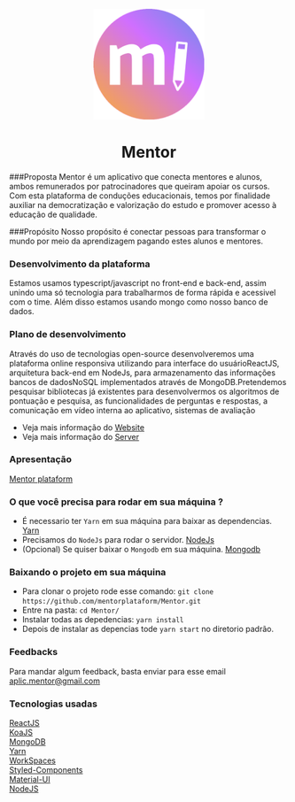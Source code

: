 <p align="center">
   <img src="./images/MentorApp.png" height="200px" />
</p>
<p>
   <h1  align="center">Mentor</h1> 
<p/>
###Proposta
Mentor é um aplicativo que conecta mentores e alunos, ambos remunerados por patrocinadores que queiram apoiar os cursos. Com esta plataforma de conduções educacionais, temos por
finalidade auxiliar na democratização e valorização do estudo e promover acesso à educação de qualidade.

###Propósito
Nosso propósito é conectar pessoas para transformar o mundo por meio da aprendizagem pagando estes alunos e mentores.






### Desenvolvimento da plataforma
  Estamos usamos typescript/javascript no front-end e back-end, assim unindo uma só tecnologia para trabalharmos de forma rápida e acessivel com o time.
  Além disso estamos usando mongo como nosso banco de dados.
  
  ### Plano de desenvolvimento
  Através do uso de tecnologias open-source desenvolveremos uma plataforma online responsiva utilizando para interface do usuárioReactJS, arquitetura back-end em NodeJs, para
armazenamento das informações bancos de dadosNoSQL implementados através de MongoDB.Pretendemos pesquisar bibliotecas já existentes
para desenvolvermos os algoritmos de pontuação
e pesquisa, as funcionalidades de perguntas e
respostas, a comunicação em vídeo interna ao
aplicativo, sistemas de avaliação
  <br/>
  - Veja mais informação do [Website](https://github.com/mentorplataform/Mentor/blob/master/packages/web/)<br/>
  - Veja mais informação do [Server](https://github.com/mentorplataform/Mentor/blob/master/packages/server/)<br/>
  
### Apresentação
  [Mentor plataform](https://github.com/mentorplataform/Mentor/blob/master/Mentor_-_Projeto.pdf)

### O que você precisa para rodar em sua máquina ? 
- É necessario ter `Yarn` em sua máquina para baixar as dependencias. [Yarn](https://classic.yarnpkg.com/en/docs/install/)
- Precisamos do `NodeJs` para rodar o servidor. [NodeJs](https://nodejs.org/en/download/)
- (Opcional) Se quiser baixar o `Mongodb` em sua máquina. [Mongodb](https://docs.mongodb.com/manual/administration/install-community/)

### Baixando o projeto em sua máquina

- Para clonar o projeto rode esse comando: `git clone https://github.com/mentorplataform/Mentor.git`
- Entre na pasta: `cd Mentor/`
- Instalar todas as depedencias: `yarn install`
- Depois de instalar as depencias tode `yarn start` no diretorio padrão.

### Feedbacks

Para mandar algum feedback, basta enviar para esse email [aplic.mentor@gmail.com](aplic.mentor@gmail.com)<br/>


### Tecnologias usadas

[ReactJS](https://reactjs.org/)<br/>
[KoaJS](https://koajs.com/)<br/>
[MongoDB](https://www.mongodb.com/)<br/>
[Yarn](https://yarnpkg.com/en/)<br/>
[WorkSpaces](https://yarnpkg.com/lang/en/docs/workspaces/)<br/>
[Styled-Components](https://www.styled-components.com/)<br/>
[Material-UI](https://material-ui.com/)<br/>
[NodeJS](https://nodejs.org/en/)<br/>
